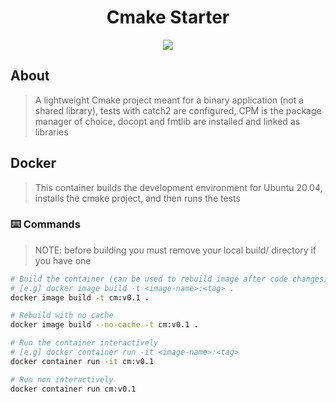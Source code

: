 <div align="center">
  <h1>Cmake Starter</h1>
  <img src="https://github.com/mattcoding4days/cmake-starter/actions/workflows/cmake.yml/badge.svg?branch=dev">
</div>

## About 

> A lightweight Cmake project meant for a binary application (not a shared library), tests with catch2 are
> configured, CPM is the package manager of choice, docopt and fmtlib are installed and linked as libraries

## Docker

> This container builds the development environment for Ubuntu 20.04,
> installs the cmake project, and then runs the tests

### :keyboard: Commands

> NOTE: before building you must remove your local build/ directory if you have one

```bash
# Build the container (can be used to rebuild image after code changes)
# [e.g] docker image build -t <image-name>:<tag> .
docker image build -t cm:v0.1 .

# Rebuild with no cache
docker image build --no-cache -t cm:v0.1 .

# Run the container interactively
# [e.g] docker container run -it <image-name>:<tag>
docker container run -it cm:v0.1

# Run non interactively
docker container run cm:v0.1
```

